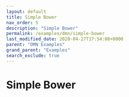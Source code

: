 ```yaml
---
layout: default
title: Simple Bower
nav_order: 5
description: "Simple Bower"
permalink: /examples/dmn/simple-bower
last_modified_date: 2020-04-27T17:54:08+0000
parent: "DMN Examples"
grand_parent: "Examples"
search_exclude: true
---
```


# Simple Bower
